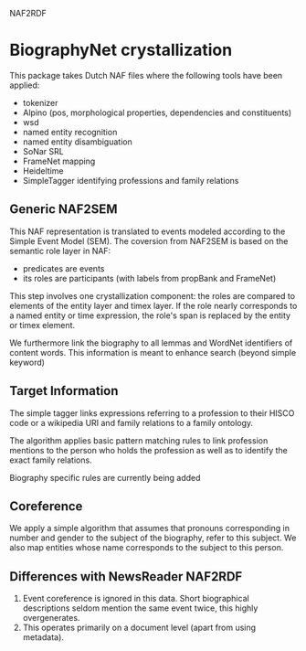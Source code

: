NAF2RDF

BiographyNet crystallization
============================

This package takes Dutch NAF files where the following tools have been applied:

- tokenizer
- Alpino (pos, morphological properties, dependencies and constituents)
- wsd
- named entity recognition
- named entity disambiguation
- SoNar SRL
- FrameNet mapping
- Heideltime
- SimpleTagger identifying professions and family relations

Generic NAF2SEM
---------------

This NAF representation is translated to events modeled according to the Simple Event Model (SEM).
The coversion from NAF2SEM is based on the semantic role layer in NAF:

- predicates are events
- its roles are participants (with labels from propBank and FrameNet)

This step involves one crystallization component: the roles are compared to elements of the entity layer and timex layer.
If the role nearly corresponds to a named entity or time expression, the role's span is replaced by the entity or timex element.

We furthermore link the biography to all lemmas and WordNet identifiers of content words. This information is meant to enhance search (beyond simple keyword)


Target Information
------------------

The simple tagger links expressions referring to a profession to their HISCO code or a wikipedia URI and family relations to a family ontology.

The algorithm applies basic pattern matching rules to link profession mentions to the person who holds the profession as well as to identify the exact family relations.

Biography specific rules are currently being added

Coreference
-----------

We apply a simple algorithm that assumes that pronouns corresponding in number and gender to the subject of the biography, refer to this subject.
We also map entities whose name corresponds to the subject to this person.


Differences with NewsReader NAF2RDF
-----------------------------------

1. Event coreference is ignored in this data. Short biographical descriptions seldom mention the same event twice, this highly overgenerates.
2. This operates primarily on a document level (apart from using metadata). 
